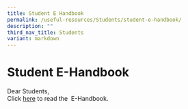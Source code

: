 ```yaml
---
title: Student E Handbook
permalink: /useful-resources/Students/student-e-handbook/
description: ""
third_nav_title: Students
variant: markdown
---
```

# Student E-Handbook

Dear Students,  
Click&nbsp;<a href="https://drive.google.com/file/d/1cAc69LUhEfbDs68EpXg6cpYutfDuLMim/view?usp=sharing">here</a>&nbsp;to read the&nbsp; E-Handbook.